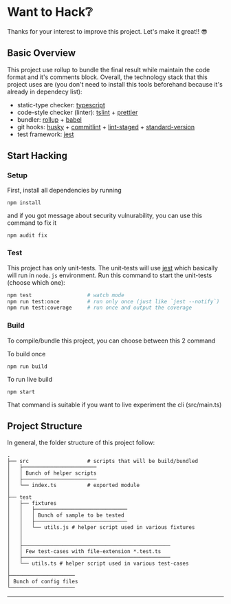 # Want to Hack❔

Thanks for your interest to improve this project. Let's make it great!! 😎

## Basic Overview

This project use rollup to bundle the final result while maintain the code format and it's comments block. Overall, the technology stack that this project uses are (you don't need to install this tools beforehand because it's already in dependecy list):

- static-type checker: [typescript][]
- code-style checker (linter): [tslint][] + [prettier][]
- bundler: [rollup][] + [babel][]
- git hooks: [husky][] + [commitlint][] + [lint-staged][] + [standard-version][]
- test framework: [jest][]

## Start Hacking

### Setup

First, install all dependencies by running

```console
npm install
```

and if you got message about security vulnurability, you can use this command to fix it

```console
npm audit fix
```

### Test

This project has only unit-tests. The unit-tests will use [jest][] which basically will run in `node.js` environment. Run this command to start the unit-tests (choose which one):

```sh
npm test                  # watch mode
npm run test:once         # run only once (just like `jest --notify`)
npm run test:coverage     # run once and output the coverage
```

### Build

To compile/bundle this project, you can choose between this 2 command

To build once

```console
npm run build
```

To run live build

```console
npm start
```

That command is suitable if you want to live experiment the cli (src/main.ts)

## Project Structure

In general, the folder structure of this project follow:

```console
.
├── src                   # scripts that will be build/bundled
│   ├────────────────────────
│   │ Bunch of helper scripts
│   ├────────────────────────
│   └── index.ts          # exported module
│
├── test
│   ├── fixtures
│   │   ├──────────────────────────────
│   │   │ Bunch of sample to be tested
│   │   ├──────────────────────────────
│   │   └── utils.js # helper script used in various fixtures
│   │
│   │
│   ├────────────────────────────────────────────────
│   │ Few test-cases with file-extension *.test.ts
│   ├────────────────────────────────────────────────
│   └── utils.ts # helper script used in various test-cases
│
├─────────────────────
│ Bunch of config files
└─────────────────────
```

---

[lint-staged]: https://github.com/okonet/lint-staged
[rollup-plugin]: https://github.com/rollup/rollup/wiki/Plugins#creating-plugins
[rollup]: https://rollupjs.org/guide/en
[typescript]: https://www.typescriptlang.org/docs/handbook/typescript-in-5-minutes.html
[tslint]: https://palantir.github.io/tslint/
[prettier]: https://prettier.io/docs/en/install.html
[babel]: https://babeljs.io/docs/en
[husky]: https://github.com/typicode/husky
[commitlint]: https://github.com/marionebl/commitlint
[standard-version]: https://github.com/conventional-changelog/standard-version
[conventionalcommits]: https://conventionalcommits.org/
[jest]: https://jestjs.io/docs/en/getting-started.html
